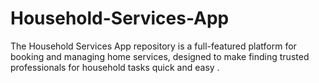 # Household-Services-App
The Household Services App repository is a full-featured platform for booking and managing home services, designed to make finding trusted professionals for household tasks quick and easy .  
